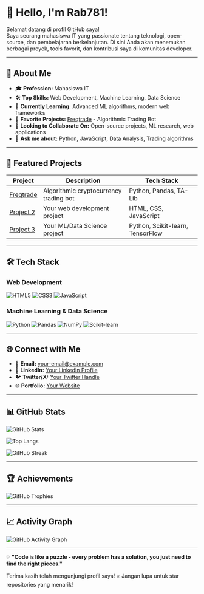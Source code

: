# 👋 Hello, I'm Rab781!

Selamat datang di profil GitHub saya!  
Saya seorang mahasiswa IT yang passionate tentang teknologi, open-source, dan pembelajaran berkelanjutan. Di sini Anda akan menemukan berbagai proyek, tools favorit, dan kontribusi saya di komunitas developer.

---

## 🚀 About Me

- 🎓 **Profession:** Mahasiswa IT
- 🛠️ **Top Skills:** Web Development, Machine Learning, Data Science
- 🌱 **Currently Learning:** Advanced ML algorithms, modern web frameworks
- 🌟 **Favorite Projects:** [Freqtrade](https://github.com/freqtrade/freqtrade) - Algorithmic Trading Bot
- 🤝 **Looking to Collaborate On:** Open-source projects, ML research, web applications
- 💬 **Ask me about:** Python, JavaScript, Data Analysis, Trading algorithms

---

## 📂 Featured Projects

| Project | Description | Tech Stack |
|---------|-------------|------------|
| [Freqtrade](https://github.com/freqtrade/freqtrade) | Algorithmic cryptocurrency trading bot | Python, Pandas, TA-Lib |
| [Project 2](#) | Your web development project | HTML, CSS, JavaScript |
| [Project 3](#) | Your ML/Data Science project | Python, Scikit-learn, TensorFlow |

---

## 🛠️ Tech Stack

### Web Development
![HTML5](https://img.shields.io/badge/HTML5-E34F26?style=for-the-badge&logo=html5&logoColor=white)
![CSS3](https://img.shields.io/badge/CSS3-1572B6?style=for-the-badge&logo=css3&logoColor=white)
![JavaScript](https://img.shields.io/badge/JavaScript-F7DF1E?style=for-the-badge&logo=javascript&logoColor=black)

### Machine Learning & Data Science
![Python](https://img.shields.io/badge/Python-3776AB?style=for-the-badge&logo=python&logoColor=white)
![Pandas](https://img.shields.io/badge/Pandas-150458?style=for-the-badge&logo=pandas&logoColor=white)
![NumPy](https://img.shields.io/badge/NumPy-013243?style=for-the-badge&logo=numpy&logoColor=white)
![Scikit-learn](https://img.shields.io/badge/Scikit--learn-F7931E?style=for-the-badge&logo=scikit-learn&logoColor=white)

---

## 🌐 Connect with Me

- 📧 **Email:** [your-email@example.com](mailto:your-email@example.com)
- 💼 **LinkedIn:** [Your LinkedIn Profile](#)
- 🐦 **Twitter/X:** [Your Twitter Handle](#)
- 🌐 **Portfolio:** [Your Website](#)

---

## 📊 GitHub Stats

![GitHub Stats](https://github-readme-stats.vercel.app/api?username=rab781&show_icons=true&theme=radical&count_private=true)

![Top Langs](https://github-readme-stats.vercel.app/api/top-langs/?username=rab781&layout=compact&theme=radical)

![GitHub Streak](https://github-readme-streak-stats.herokuapp.com/?user=rab781&theme=radical)

---

## 🏆 Achievements

![GitHub Trophies](https://github-profile-trophy.vercel.app/?username=rab781&theme=radical&no-frame=true&row=1&column=6)

---

## 📈 Activity Graph

![GitHub Activity Graph](https://github-readme-activity-graph.vercel.app/graph?username=rab781&theme=radical)

---

💡 **"Code is like a puzzle - every problem has a solution, you just need to find the right pieces."**

Terima kasih telah mengunjungi profil saya! ⭐️ Jangan lupa untuk star repositories yang menarik!
